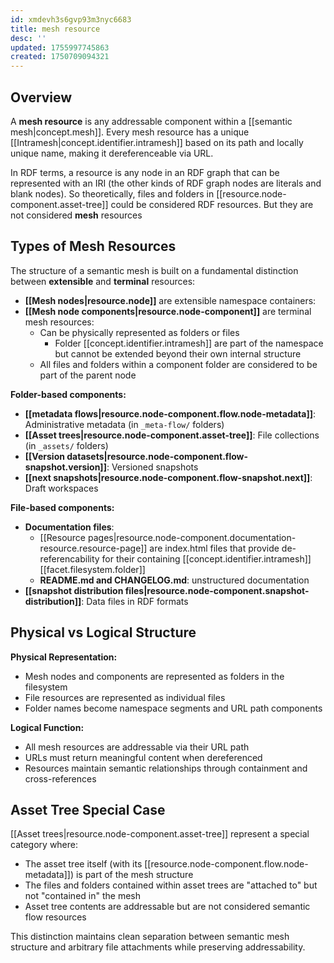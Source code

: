 ```yaml
---
id: xmdevh3s6gvp93m3nyc6683
title: mesh resource
desc: ''
updated: 1755997745863
created: 1750709094321
---
```


## Overview

A **mesh resource** is any addressable component within a [[semantic mesh|concept.mesh]]. Every mesh resource has a unique [[Intramesh|concept.identifier.intramesh]] based on its path and locally unique name, making it dereferenceable via URL.

In RDF terms, a resource is any node in an RDF graph that can be represented with an IRI (the other kinds of RDF graph nodes are literals and blank nodes). So theoretically, files and folders in [[resource.node-component.asset-tree]] could be considered RDF resources. But they are not considered **mesh** resources

## Types of Mesh Resources

The structure of a semantic mesh is built on a fundamental distinction between **extensible** and **terminal** resources:

- **[[Mesh nodes|resource.node]]** are extensible namespace containers:
- **[[Mesh node components|resource.node-component]]** are terminal mesh resources:
  - Can be physically represented as folders or files
    - Folder [[concept.identifier.intramesh]] are part of the namespace but cannot be extended beyond their own internal structure
  - All files and folders within a component folder are considered to be part of the parent node

**Folder-based components:**


- **[[metadata flows|resource.node-component.flow.node-metadata]]**: Administrative metadata (in `_meta-flow/` folders)
- **[[Asset trees|resource.node-component.asset-tree]]**: File collections (in `_assets/` folders)
- **[[Version datasets|resource.node-component.flow-snapshot.version]]**: Versioned snapshots
- **[[next snapshots|resource.node-component.flow-snapshot.next]]**: Draft workspaces

**File-based components:**
- **Documentation files**: 
  - [[Resource pages|resource.node-component.documentation-resource.resource-page]] are index.html files that provide de-referencability for their containing [[concept.identifier.intramesh]] [[facet.filesystem.folder]]
  - **README.md and CHANGELOG.md**: unstructured documentation
- **[[snapshot distribution files|resource.node-component.snapshot-distribution]]**: Data files in RDF formats

## Physical vs Logical Structure

**Physical Representation:**
- Mesh nodes and components are represented as folders in the filesystem
- File resources are represented as individual files
- Folder names become namespace segments and URL path components

**Logical Function:**
- All mesh resources are addressable via their URL path
- URLs must return meaningful content when dereferenced
- Resources maintain semantic relationships through containment and cross-references

## Asset Tree Special Case

[[Asset trees|resource.node-component.asset-tree]] represent a special category where:
- The asset tree itself (with its [[resource.node-component.flow.node-metadata]]) is part of the mesh structure
- The files and folders contained within asset trees are "attached to" but not "contained in" the mesh
- Asset tree contents are addressable but are not considered semantic flow resources

This distinction maintains clean separation between semantic mesh structure and arbitrary file attachments while preserving addressability.
